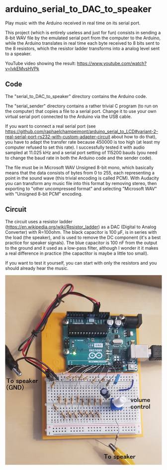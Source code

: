 # arduino_serial_to_DAC_to_speaker
Play music with the Arduino received in real time on its serial port.

This project (which is entirely useless and just for fun) consists in sending a 8-bit WAV file by the emulated serial port from the computer to the Arduino, while the Arduino translates in real time each byte received to 8 bits sent to the 8 resistors, which the resistor ladder transforms into a analog level sent to a speaker.

YouTube video showing the result: https://www.youtube.com/watch?v=IvkEMvsHVPk

## Code
The "serial_to_DAC_to_speaker" directory contains the Arduino code.

The "serial_sender" directory contains a rather trivial C program (to run on the computer) that copies a file to a serial port. Change it to use your own virtual serial port connected to the Arduino via the USB cable.

If you want to connect a real serial port (see https://github.com/raphaelchampeimont/arduino_serial_to_LCD#variant-2-real-serial-port-rs232-with-custom-adapter-circuit about how to do that), you have to adapt the transfer rate because 450000 is too high (at least my computer refused to set this rate). I successfully tested it with audio sampled at 11.025 kHz and a serial port setting of 115200 bauds (you need to change the baud rate in both the Arduino code and the sender code).

The file must be in Microsoft WAV Unsigned 8-bit mono, which basically means that the data consists of bytes from 0 to 255, each representing a point in the sound wave (this trivial encoding is called PCM). With Audacity you can transform any music file into this format by removing stereo, then exporting to "other uncompressed format" and selecting "Microsoft WAV" with "Unsigned 8-bit PCM" encoding.

## Circuit
The circuit uses a resistor ladder (https://en.wikipedia.org/wiki/Resistor_ladder) as a DAC (Digital to Analog Converter) with R=100ohm. The black capacitor is 100 µF, is in series with the load (the speaker), and is used to remove the DC component (it's a best practice for speaker signals). The blue capacitor is 100 nF from the output to the ground and it used as a low-pass filter, although I wonder it it makes a real difference in practice (the capactitor is maybe a little too small).

If you want to test it yourself, you can start with only the resistors and you should already hear the music.

![Overview](/images/overwith_with_annot.jpg?raw=true)
